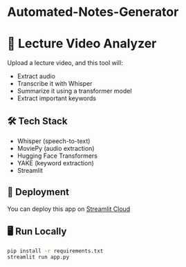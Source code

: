 # Automated-Notes-Generator


# 🎥 Lecture Video Analyzer

Upload a lecture video, and this tool will:
- Extract audio
- Transcribe it with Whisper
- Summarize it using a transformer model
- Extract important keywords

## 🛠️ Tech Stack
- Whisper (speech-to-text)
- MoviePy (audio extraction)
- Hugging Face Transformers
- YAKE (keyword extraction)
- Streamlit

## 🚀 Deployment
You can deploy this app on [Streamlit Cloud](https://streamlit.io/cloud)

## 🖥️ Run Locally

```bash
pip install -r requirements.txt
streamlit run app.py
